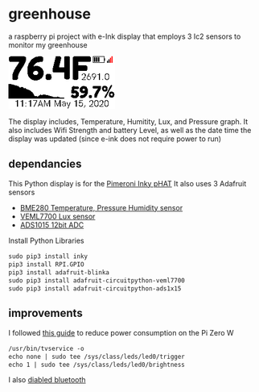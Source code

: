 # greenhouse
a raspberry pi project with e-Ink display that employs 3 Ic2 sensors to monitor my greenhouse

![alt text](https://raw.githubusercontent.com/mcmspark/greenhouse/master/currentDisplay.png)

The display includes, Temperature, Humitity, Lux, and Pressure graph.  It also includes Wifi Strength and battery Level, as well as the date time the display was updated (since e-ink does not require power to run)

## dependancies
This Python display is for the [Pimeroni Inky pHAT](https://learn.pimoroni.com/tutorial/sandyj/getting-started-with-inky-phat)
It also uses 3 Adafruit sensors
- [BME280 Temperature, Pressure Humidity sensor](https://www.adafruit.com/product/2652)
- [VEML7700 Lux sensor](https://www.adafruit.com/product/4162)
- [ADS1015 12bit ADC](https://www.adafruit.com/product/1083)

Install Python Libraries
```
sudo pip3 install inky
pip3 install RPI.GPIO
pip3 install adafruit-blinka
sudo pip3 install adafruit-circuitpython-veml7700
sudo pip3 install adafruit-circuitpython-ads1x15
```

## improvements
I followed [this guide](https://www.jeffgeerling.com/blogs/jeff-geerling/raspberry-pi-zero-conserve-energy) to reduce power consumption on the Pi Zero W
```
/usr/bin/tvservice -o
echo none | sudo tee /sys/class/leds/led0/trigger
echo 1 | sudo tee /sys/class/leds/led0/brightness
```

I also [diabled bluetooth](https://scribles.net/disabling-bluetooth-on-raspberry-pi/)



